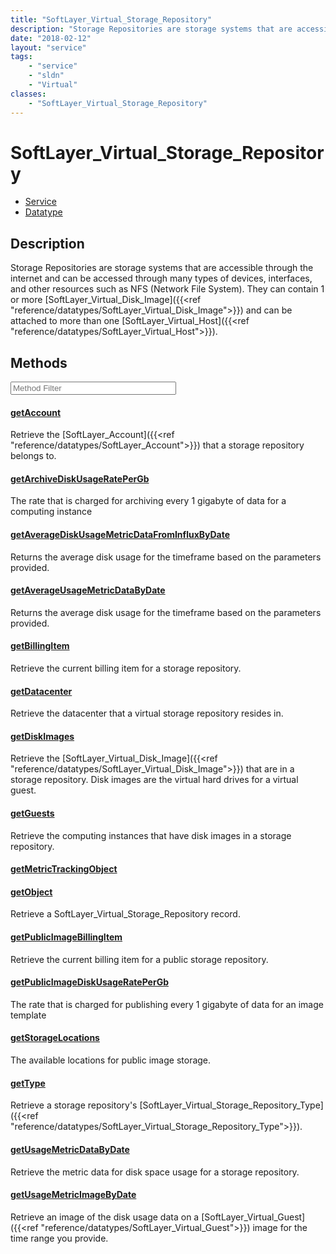 ```yaml
---
title: "SoftLayer_Virtual_Storage_Repository"
description: "Storage Repositories are storage systems that are accessible through the internet and can be accessed through many types... "
date: "2018-02-12"
layout: "service"
tags:
    - "service"
    - "sldn"
    - "Virtual"
classes:
    - "SoftLayer_Virtual_Storage_Repository"
---
```

# SoftLayer_Virtual_Storage_Repository
<div id='service-datatype'>
    <ul id='sldn-reference-tabs'>
    <li id='service'> <a href='/reference/services/SoftLayer_Virtual_Storage_Repository' >Service</a></li>    <li id='datatype'> <a href='/reference/datatypes/SoftLayer_Virtual_Storage_Repository' >Datatype</a></li>
    </ul>
</div>

## Description


Storage Repositories are storage systems that are accessible through the internet and can be accessed through many types of devices, interfaces, and other resources such as NFS (Network File System).  They can contain 1 or more [SoftLayer_Virtual_Disk_Image]({{<ref "reference/datatypes/SoftLayer_Virtual_Disk_Image">}}) and can be attached to more than one [SoftLayer_Virtual_Host]({{<ref "reference/datatypes/SoftLayer_Virtual_Host">}}). 



        
<div id="properties" class="content service-content">

## Methods

<div class="view-filters">
    <div class="clearfix">
        <div class="search-input-box">
            <input placeholder="Method Filter" onkeyup="titleSearch(inputId='edit-combine', divId='method-div', elementClass='method-row')" 
                type="text" id="edit-combine" value="" size="30" maxlength="128" class="form-text">
        </div>
    </div>
</div>

<div id="method-div">

<div class="method-row">

#### [getAccount](/reference/services/SoftLayer_Virtual_Storage_Repository/getAccount)
Retrieve the [SoftLayer_Account]({{<ref "reference/datatypes/SoftLayer_Account">}}) that a storage repository belongs to.

</div>

<div class="method-row">

#### [getArchiveDiskUsageRatePerGb](/reference/services/SoftLayer_Virtual_Storage_Repository/getArchiveDiskUsageRatePerGb)
The rate that is charged for archiving every 1 gigabyte of data for a computing instance 

</div>

<div class="method-row">

#### [getAverageDiskUsageMetricDataFromInfluxByDate](/reference/services/SoftLayer_Virtual_Storage_Repository/getAverageDiskUsageMetricDataFromInfluxByDate)
Returns the average disk usage for the timeframe based on the parameters provided. 

</div>

<div class="method-row">

#### [getAverageUsageMetricDataByDate](/reference/services/SoftLayer_Virtual_Storage_Repository/getAverageUsageMetricDataByDate)
Returns the average disk usage for the timeframe based on the parameters provided. 

</div>

<div class="method-row">

#### [getBillingItem](/reference/services/SoftLayer_Virtual_Storage_Repository/getBillingItem)
Retrieve the current billing item for a storage repository.

</div>

<div class="method-row">

#### [getDatacenter](/reference/services/SoftLayer_Virtual_Storage_Repository/getDatacenter)
Retrieve the datacenter that a virtual storage repository resides in.

</div>

<div class="method-row">

#### [getDiskImages](/reference/services/SoftLayer_Virtual_Storage_Repository/getDiskImages)
Retrieve the [SoftLayer_Virtual_Disk_Image]({{<ref "reference/datatypes/SoftLayer_Virtual_Disk_Image">}}) that are in a storage repository. Disk images are the virtual hard drives for a virtual guest.

</div>

<div class="method-row">

#### [getGuests](/reference/services/SoftLayer_Virtual_Storage_Repository/getGuests)
Retrieve the computing instances that have disk images in a storage repository.

</div>

<div class="method-row">

#### [getMetricTrackingObject](/reference/services/SoftLayer_Virtual_Storage_Repository/getMetricTrackingObject)


</div>

<div class="method-row">

#### [getObject](/reference/services/SoftLayer_Virtual_Storage_Repository/getObject)
Retrieve a SoftLayer_Virtual_Storage_Repository record.

</div>

<div class="method-row">

#### [getPublicImageBillingItem](/reference/services/SoftLayer_Virtual_Storage_Repository/getPublicImageBillingItem)
Retrieve the current billing item for a public storage repository.

</div>

<div class="method-row">

#### [getPublicImageDiskUsageRatePerGb](/reference/services/SoftLayer_Virtual_Storage_Repository/getPublicImageDiskUsageRatePerGb)
The rate that is charged for publishing every 1 gigabyte of data for an image template 

</div>

<div class="method-row">

#### [getStorageLocations](/reference/services/SoftLayer_Virtual_Storage_Repository/getStorageLocations)
The available locations for public image storage. 

</div>

<div class="method-row">

#### [getType](/reference/services/SoftLayer_Virtual_Storage_Repository/getType)
Retrieve a storage repository's [SoftLayer_Virtual_Storage_Repository_Type]({{<ref "reference/datatypes/SoftLayer_Virtual_Storage_Repository_Type">}}).

</div>

<div class="method-row">

#### [getUsageMetricDataByDate](/reference/services/SoftLayer_Virtual_Storage_Repository/getUsageMetricDataByDate)
Retrieve the metric data for disk space usage for a storage repository. 

</div>

<div class="method-row">

#### [getUsageMetricImageByDate](/reference/services/SoftLayer_Virtual_Storage_Repository/getUsageMetricImageByDate)
Retrieve an image of the disk usage data on a [SoftLayer_Virtual_Guest]({{<ref "reference/datatypes/SoftLayer_Virtual_Guest">}}) image for the time range you provide. 

</div>
</div>

</div>

